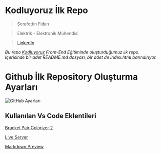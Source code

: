 # Kodluyoruz İlk Repo #
>Şerafettin Fidan

>Elektrik - Elektronik Mühendisi    

>[LinkedIn](https://www.linkedin.com/in/%C5%9Ferafettin-fidan-260b58106/)

*Bu repo [Kodluyoruz](https://www.kodluyoruz.org/) Front-End Eğitiminde oluşturduğumuz ilk repo. İçerisinde bir adet README.md dosyası, bir adet de index.html barındırıyor.*

# Github İlk Repository Oluşturma Ayarları #
![GitHub Ayarları](https://github.com/joeyrettin/kodluyoruzilkrepo/blob/main/img/%C4%B0lkRepoEkran.PNG)

## Kullanılan Vs Code Eklentileri ##

[Bracket Pair Colorizer 2](https://marketplace.visualstudio.com/items?itemName=CoenraadS.bracket-pair-colorizer-2)

[Live Server](https://marketplace.visualstudio.com/items?itemName=ritwickdey.LiveServer)

[Markdown Preview](https://marketplace.visualstudio.com/items?itemName=shd101wyy.markdown-preview-enhanced)
